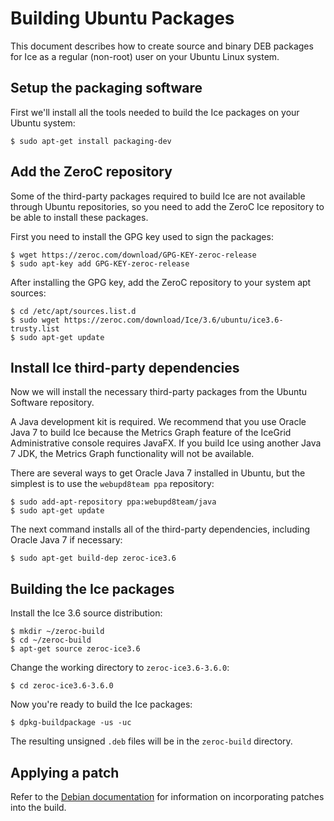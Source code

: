 # Building Ubuntu Packages

This document describes how to create source and binary DEB packages for Ice as a regular (non-root) user on your Ubuntu Linux system.

## Setup the packaging software

First we'll install all the tools needed to build the Ice packages on your Ubuntu system:

    $ sudo apt-get install packaging-dev

## Add the ZeroC repository

Some of the third-party packages required to build Ice are not available through Ubuntu repositories, so you need to add the ZeroC Ice repository to be able to install these packages.

First you need to install the GPG key used to sign the packages:

    $ wget https://zeroc.com/download/GPG-KEY-zeroc-release
    $ sudo apt-key add GPG-KEY-zeroc-release

After installing the GPG key, add the ZeroC repository to your system apt sources:

    $ cd /etc/apt/sources.list.d
    $ sudo wget https://zeroc.com/download/Ice/3.6/ubuntu/ice3.6-trusty.list
    $ sudo apt-get update

## Install Ice third-party dependencies

Now we will install the necessary third-party packages from the Ubuntu Software repository.

A Java development kit is required. We recommend that you use Oracle Java 7 to build Ice because the Metrics Graph feature of the IceGrid Administrative console requires JavaFX. If you build Ice using another Java 7 JDK, the Metrics Graph functionality will not be available.

There are several ways to get Oracle Java 7 installed in Ubuntu, but the simplest is to use the ```webupd8team ppa``` repository:

    $ sudo add-apt-repository ppa:webupd8team/java
    $ sudo apt-get update

The next command installs all of the third-party dependencies, including Oracle Java 7 if necessary:

    $ sudo apt-get build-dep zeroc-ice3.6

## Building the Ice packages

Install the Ice 3.6 source distribution:

    $ mkdir ~/zeroc-build
    $ cd ~/zeroc-build
    $ apt-get source zeroc-ice3.6

Change the working directory to ```zeroc-ice3.6-3.6.0```:

    $ cd zeroc-ice3.6-3.6.0

Now you're ready to build the Ice packages:

    $ dpkg-buildpackage -us -uc

The resulting unsigned ```.deb``` files will be in the ```zeroc-build``` directory.

## Applying a patch

Refer to the [Debian documentation](https://www.debian.org/doc/manuals/maint-guide/dother.en.html#patches) for information on incorporating patches into the build.
